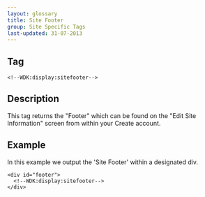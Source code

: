 ```yaml
---
layout: glossary
title: Site Footer
group: Site Specific Tags
last-updated: 31-07-2013
---
```


## Tag

`<!--WDK:display:sitefooter-->`

## Description

This tag returns the "Footer" which can be found on the "Edit Site Information" screen from within your Create account.

## Example

In this example we output the 'Site Footer' within a designated div.

~~~
<div id="footer">
  <!--WDK:display:sitefooter-->
</div>
~~~